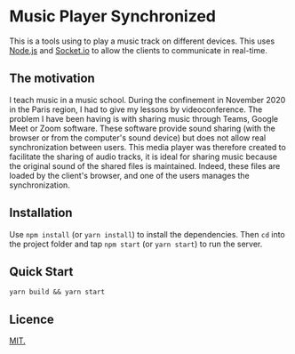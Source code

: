 # Music Player Synchronized

This is a tools using to play a music track on different devices. This uses [Node.js](https://nodejs.org/en/) and [Socket.io](https://socket.io/) to allow the clients to communicate in real-time.

## The motivation

I teach music in a music school. During the confinement in November 2020 in the Paris region, I had to give my lessons by videoconference. The problem I have been having is with sharing music through Teams, Google Meet or Zoom software. These software provide sound sharing (with the browser or from the computer's sound device) but does not allow real synchronization between users. This media player was therefore created to facilitate the sharing of audio tracks, it is ideal for sharing music because the original sound of the shared files is maintained. Indeed, these files are loaded by the client's browser, and one of the users manages the synchronization.

## Installation

Use `npm install` (or `yarn install`) to install the dependencies. Then `cd` into the project folder and tap `npm start` (or `yarn start`) to run the server.

## Quick Start

```console
yarn build && yarn start
```

## Licence

[MIT.](https://github.com/mxjoly/music-player-sync/blob/master/LICENSE)
